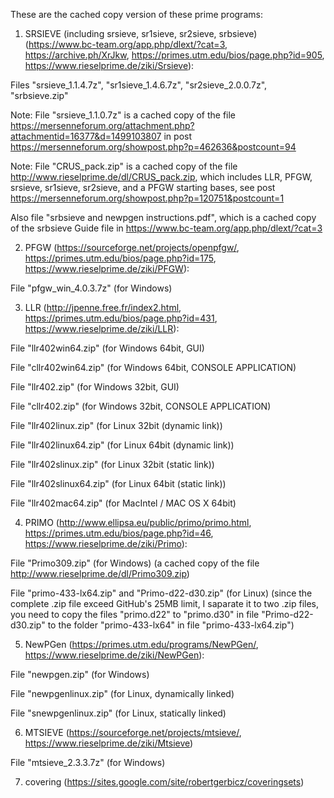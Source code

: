 These are the cached copy version of these prime programs:

1. SRSIEVE (including srsieve, sr1sieve, sr2sieve, srbsieve) (https://www.bc-team.org/app.php/dlext/?cat=3, https://archive.ph/XrJkw, https://primes.utm.edu/bios/page.php?id=905, https://www.rieselprime.de/ziki/Srsieve):

Files "srsieve_1.1.4.7z", "sr1sieve_1.4.6.7z", "sr2sieve_2.0.0.7z", "srbsieve.zip"

Note: File "srsieve_1.1.0.7z" is a cached copy of the file https://mersenneforum.org/attachment.php?attachmentid=16377&d=1499103807 in post https://mersenneforum.org/showpost.php?p=462636&postcount=94

Note: File "CRUS_pack.zip" is a cached copy of the file http://www.rieselprime.de/dl/CRUS_pack.zip, which includes LLR, PFGW, srsieve, sr1sieve, sr2sieve, and a PFGW starting bases, see post https://mersenneforum.org/showpost.php?p=120751&postcount=1

Also file "srbsieve and newpgen instructions.pdf", which is a cached copy of the srbsieve Guide file in https://www.bc-team.org/app.php/dlext/?cat=3

2. PFGW (https://sourceforge.net/projects/openpfgw/, https://primes.utm.edu/bios/page.php?id=175, https://www.rieselprime.de/ziki/PFGW):

File "pfgw_win_4.0.3.7z" (for Windows)

3. LLR (http://jpenne.free.fr/index2.html, https://primes.utm.edu/bios/page.php?id=431, https://www.rieselprime.de/ziki/LLR):

File "llr402win64.zip" (for Windows 64bit, GUI)

File "cllr402win64.zip" (for Windows 64bit, CONSOLE APPLICATION)

File "llr402.zip" (for Windows 32bit, GUI)

File "cllr402.zip" (for Windows 32bit, CONSOLE APPLICATION)

File "llr402linux.zip" (for Linux 32bit (dynamic link))

File "llr402linux64.zip" (for Linux 64bit (dynamic link))

File "llr402slinux.zip" (for Linux 32bit (static link))

File "llr402slinux64.zip" (for Linux 64bit (static link))

File "llr402mac64.zip" (for MacIntel / MAC OS X 64bit)

4. PRIMO (http://www.ellipsa.eu/public/primo/primo.html, https://primes.utm.edu/bios/page.php?id=46, https://www.rieselprime.de/ziki/Primo):

File "Primo309.zip" (for Windows) (a cached copy of the file http://www.rieselprime.de/dl/Primo309.zip)

File "primo-433-lx64.zip" and "Primo-d22-d30.zip" (for Linux) (since the complete .zip file exceed GitHub's 25MB limit, I saparate it to two .zip files, you need to copy the files "primo.d22" to "primo.d30" in file "Primo-d22-d30.zip" to the folder "primo-433-lx64" in file "primo-433-lx64.zip")

5. NewPGen (https://primes.utm.edu/programs/NewPGen/, https://www.rieselprime.de/ziki/NewPGen):

File "newpgen.zip" (for Windows)

File "newpgenlinux.zip" (for Linux, dynamically linked)

File "snewpgenlinux.zip" (for Linux, statically linked)

6. MTSIEVE (https://sourceforge.net/projects/mtsieve/, https://www.rieselprime.de/ziki/Mtsieve)

File "mtsieve_2.3.3.7z" (for Windows)

7. covering (https://sites.google.com/site/robertgerbicz/coveringsets)


